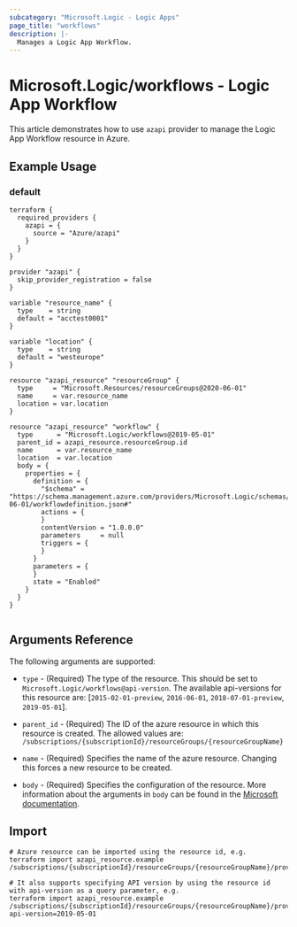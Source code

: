 ```yaml
---
subcategory: "Microsoft.Logic - Logic Apps"
page_title: "workflows"
description: |-
  Manages a Logic App Workflow.
---
```


# Microsoft.Logic/workflows - Logic App Workflow

This article demonstrates how to use `azapi` provider to manage the Logic App Workflow resource in Azure.

## Example Usage

### default

```hcl
terraform {
  required_providers {
    azapi = {
      source = "Azure/azapi"
    }
  }
}

provider "azapi" {
  skip_provider_registration = false
}

variable "resource_name" {
  type    = string
  default = "acctest0001"
}

variable "location" {
  type    = string
  default = "westeurope"
}

resource "azapi_resource" "resourceGroup" {
  type     = "Microsoft.Resources/resourceGroups@2020-06-01"
  name     = var.resource_name
  location = var.location
}

resource "azapi_resource" "workflow" {
  type      = "Microsoft.Logic/workflows@2019-05-01"
  parent_id = azapi_resource.resourceGroup.id
  name      = var.resource_name
  location  = var.location
  body = {
    properties = {
      definition = {
        "$schema" = "https://schema.management.azure.com/providers/Microsoft.Logic/schemas/2016-06-01/workflowdefinition.json#"
        actions = {
        }
        contentVersion = "1.0.0.0"
        parameters     = null
        triggers = {
        }
      }
      parameters = {
      }
      state = "Enabled"
    }
  }
}


```



## Arguments Reference

The following arguments are supported:

* `type` - (Required) The type of the resource. This should be set to `Microsoft.Logic/workflows@api-version`. The available api-versions for this resource are: [`2015-02-01-preview`, `2016-06-01`, `2018-07-01-preview`, `2019-05-01`].

* `parent_id` - (Required) The ID of the azure resource in which this resource is created. The allowed values are:  
  `/subscriptions/{subscriptionId}/resourceGroups/{resourceGroupName}`

* `name` - (Required) Specifies the name of the azure resource. Changing this forces a new resource to be created.

* `body` - (Required) Specifies the configuration of the resource. More information about the arguments in `body` can be found in the [Microsoft documentation](https://learn.microsoft.com/en-us/azure/templates/Microsoft.Logic/workflows?pivots=deployment-language-terraform).

## Import

 ```shell
 # Azure resource can be imported using the resource id, e.g.
 terraform import azapi_resource.example /subscriptions/{subscriptionId}/resourceGroups/{resourceGroupName}/providers/Microsoft.Logic/workflows/{resourceName}
 
 # It also supports specifying API version by using the resource id with api-version as a query parameter, e.g.
 terraform import azapi_resource.example /subscriptions/{subscriptionId}/resourceGroups/{resourceGroupName}/providers/Microsoft.Logic/workflows/{resourceName}?api-version=2019-05-01
 ```
